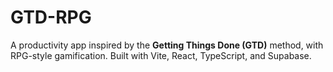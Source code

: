 # GTD-RPG

A productivity app inspired by the **Getting Things Done (GTD)** method, with RPG-style gamification. Built with Vite, React, TypeScript, and Supabase.
